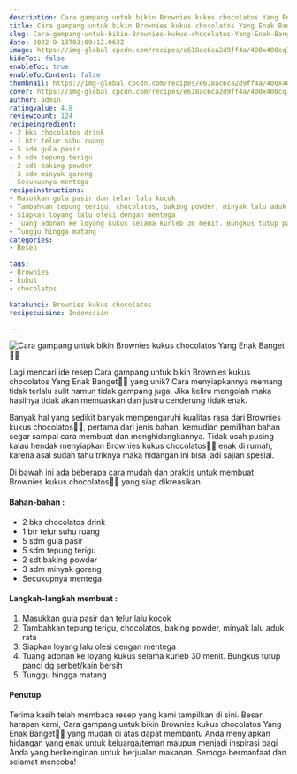```yaml
---
description: Cara gampang untuk bikin Brownies kukus chocolatos Yang Enak Banget"
title: Cara gampang untuk bikin Brownies kukus chocolatos Yang Enak Banget
slug: Cara-gampang-untuk-bikin-Brownies-kukus-chocolatos-Yang-Enak-Banget
date: 2022-9-13T03:09:12.063Z
image: https://img-global.cpcdn.com/recipes/e618ac6ca2d9ff4a/400x400cq70/photo.jpg
hideToc: false
enableToc: true
enableTocContent: false
thumbnail: https://img-global.cpcdn.com/recipes/e618ac6ca2d9ff4a/400x400cq70/photo.jpg
cover: https://img-global.cpcdn.com/recipes/e618ac6ca2d9ff4a/400x400cq70/photo.jpg
author: admin
ratingvalue: 4.8
reviewcount: 124
recipeingredient:
- 2 bks chocolatos drink
- 1 btr telur suhu ruang
- 5 sdm gula pasir
- 5 sdm tepung terigu
- 2 sdt baking powder
- 3 sdm minyak goreng
- Secukupnya mentega
recipeinstructions:
- Masukkan gula pasir dan telur lalu kocok
- Tambahkan tepung terigu, chocolatos, baking powder, minyak lalu aduk rata
- Siapkan loyang lalu olesi dengan mentega
- Tuang adonan ke loyang kukus selama kurleb 30 menit. Bungkus tutup panci dg serbet/kain bersih
- Tunggu hingga matang
categories:
- Resep

tags:
- Brownies
- kukus
- chocolatos

katakunci: Brownies kukus chocolatos
recipecuisine: Indonesian

---
```


![Cara gampang untuk bikin Brownies kukus chocolatos Yang Enak Banget👩‍🍳](https://img-global.cpcdn.com/recipes/e618ac6ca2d9ff4a/400x400cq70/photo.jpg)

Lagi mencari ide resep Cara gampang untuk bikin Brownies kukus chocolatos Yang Enak Banget👩‍🍳 yang unik? Cara menyiapkannya memang tidak terlalu sulit namun tidak gampang juga. Jika keliru mengolah maka hasilnya tidak akan memuaskan dan justru cenderung tidak enak.

Banyak hal yang sedikit banyak mempengaruhi kualitas rasa dari Brownies kukus chocolatos👩‍🍳, pertama dari jenis bahan, kemudian pemilihan bahan segar sampai cara membuat dan menghidangkannya. Tidak usah pusing kalau hendak menyiapkan Brownies kukus chocolatos👩‍🍳 enak di rumah, karena asal sudah tahu triknya maka hidangan ini bisa jadi sajian spesial.

Di bawah ini ada beberapa cara mudah dan praktis untuk membuat Brownies kukus chocolatos👩‍🍳 yang siap dikreasikan.

<!--inarticleads1-->

#### Bahan-bahan :

- 2 bks chocolatos drink
- 1 btr telur suhu ruang
- 5 sdm gula pasir
- 5 sdm tepung terigu
- 2 sdt baking powder
- 3 sdm minyak goreng
- Secukupnya mentega

<!--inarticleads2-->

#### Langkah-langkah membuat :

1. Masukkan gula pasir dan telur lalu kocok
1. Tambahkan tepung terigu, chocolatos, baking powder, minyak lalu aduk rata
1. Siapkan loyang lalu olesi dengan mentega
1. Tuang adonan ke loyang kukus selama kurleb 30 menit. Bungkus tutup panci dg serbet/kain bersih
1. Tunggu hingga matang

#### Penutup

Terima kasih telah membaca resep yang kami tampilkan di sini. Besar harapan kami, Cara gampang untuk bikin Brownies kukus chocolatos Yang Enak Banget👩‍🍳 yang mudah di atas dapat membantu Anda menyiapkan hidangan yang enak untuk keluarga/teman maupun menjadi inspirasi bagi Anda yang berkeinginan untuk berjualan makanan. Semoga bermanfaat dan selamat mencoba!